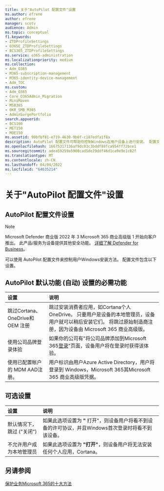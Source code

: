 ```yaml
---
title: 关于"AutoPilot 配置文件"设置
ms.author: efrene
author: efrene
manager: scotv
audience: Admin
ms.topic: conceptual
f1.keywords:
- ZTDProfileSettings
- O365E_ZTDProfileSettings
- BCS365_ZTDProfileSettings
ms.service: o365-administration
ms.localizationpriority: medium
ms.collection:
- Adm_O365
- M365-subscription-management
- M365-identity-device-management
- Adm_TOC
ms.custom:
- Adm_O365
- Core_O365Admin_Migration
- MiniMaven
- MSB365
- OKR_SMB_M365
- AdminSurgePortfolio
search.appverid:
- BCS160
- MET150
- MOE150
ms.assetid: 99bfbf81-e719-4630-9b0f-c187edfa1f8a
description: AutoPilot 配置文件可帮助你控制Windows在用户设备上进行安装。 配置文件包含默认和可选设置，如 skip Cortana安装。
ms.openlocfilehash: 16675317136af9dc03c3bddf88fca954ff72bce1
ms.sourcegitcommit: adea59259a5900cad5de29ddf46d1ca9e9e1c82f
ms.translationtype: MT
ms.contentlocale: zh-CN
ms.lasthandoff: 04/04/2022
ms.locfileid: "64635214"
---
```

# <a name="about-autopilot-profile-settings"></a>关于"AutoPilot 配置文件"设置

## <a name="autopilot-profile-settings"></a>AutoPilot 配置文件设置

> [!NOTE]
> Microsoft Defender 商业版 2022 年 3 Microsoft 365 商业高级版 1 开始向客户推出。 此产品/服务为设备提供其他安全功能。 [详细了解 Defender for Business](../security/defender-business/mdb-overview.md)。

可以使用 AutoPilot 配置文件来控制用户Windows安装方法。 配置文件包含以下设置。
  
## <a name="autopilot-default-features-required-that-are-set-automatically"></a>AutoPilot 默认功能 (自动) 设置的必需功能
  
| 设置 | 说明 |
|:-----|:-----|
|跳过Cortana、OneDrive和 OEM 注册  |跳过安装消费者应用，如Cortana个人OneDrive。 只要用户是设备的本地管理员，设备用户就可以稍后安装它们。 将跳过原始制造商注册，因为设备由 Microsoft 365 商业高级版。  |
|使用公司品牌登录体验  |如果你的公司有"将公司品牌添加到Microsoft 365[登录](../admin/setup/customize-sign-in-page.md)"页面，设备用户将在登录时获得该体验。  |
|使用已配置帐户的 MDM AAD注册。  |用户标识由用户Azure Active Directory，用户将登录到 Windows，Microsoft 365其Microsoft 365 商业高级版凭据。  |

## <a name="optional-settings"></a>可选设置
  
| 设置 | 说明 |
|:-----|:-----|
|默认情况下，跳过 ("关闭")   |如果此选项设置为 **"** 打开"，则设备用户将看不到设备的许可协议，并且Windows首次登录时将看不到该设备。  |
|不允许用户成为本地管理员  |如果此选项设置为 **"打开"**，则设备用户将无法安装任何个人应用，Cortana。|

## <a name="see-also"></a>另请参阅

[保护业务Microsoft 365的十大方法](../admin/security-and-compliance/secure-your-business-data.md)